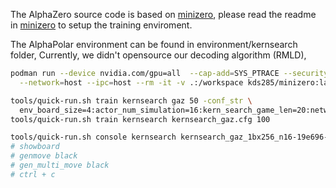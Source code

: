 The AlphaZero source code is based on [minizero](https://github.com/rlglab/minizero.git), please read the readme in [minizero](https://github.com/rlglab/minizero.git) to setup the training enviroment.  

The AlphaPolar environment can be found in environment/kernsearch folder,
Currently, we didn't opensource our decoding algorithm (RMLD),    


```sh
podman run --device nvidia.com/gpu=all  --cap-add=SYS_PTRACE --security-opt seccomp=unconfined \
  --network=host --ipc=host --rm -it -v .:/workspace kds285/minizero:latest

tools/quick-run.sh train kernsearch gaz 50 -conf_str \
  env_board_size=4:actor_num_simulation=16:kern_search_game_len=20:network_type=conv:rand_init_step=0 -gen kernsearch_gaz.cfg
tools/quick-run.sh train kernsearch kernsearch_gaz.cfg 100

tools/quick-run.sh console kernsearch kernsearch_gaz_1bx256_n16-19e696-dirty_A16/
# showboard  
# genmove black
# gen_multi_move black
# ctrl + c
```